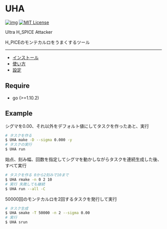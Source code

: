 # UHA

[![img](https://travis-ci.org/xztaityozx/UHA.svg?branch=master)](https://travis-ci.org/xztaityozx/UHA) [![MIT License](http://img.shields.io/badge/license-MIT-blue.svg?style=flat)](LICENSE)



Ultra H_SPICE Attacker



H_PICEのモンテカルロをうまくするツール

---

- [インストール](doc/Install.md)
- [使い方](doc/usage.md)
- [設定](doc/setting.md)

  

## Require

- go (>=1.10.2)



## Example

シグマを0.00、それ以外をデフォルト値にしてタスクを作ったあと、実行

```sh
# タスクを作る
$ UHA make -D --sigma 0.000 -y
# タスクの実行
$ UHA run 
```





始点、刻み幅、回数を指定してシグマを動かしながらタスクを連続生成した後、すべて実行

```sh
# タスクを作る 0から2刻みで10まで
$ UHA rmake -n 0 2 10
# 実行 失敗しても継続
$ UHA run --all -C
```



50000回のモンテカルロを2回するタスクを発行して実行

```sh
# タスク生成
$ UHA smake -T 50000 -n 2 --sigma 0.00
# 実行
$ UHA srun
```

